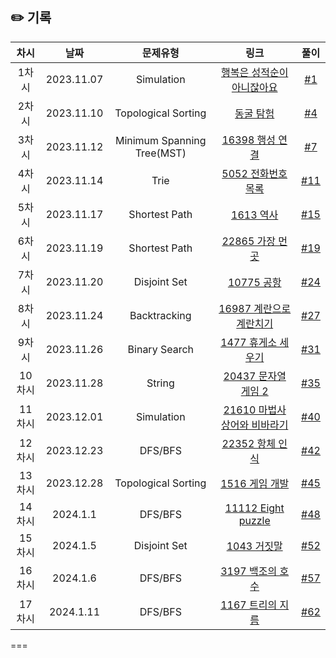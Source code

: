 ## ✏️ 기록
| 차시   | 날짜         | 문제유형                       | 링크                                                                                                                                                                                            | 풀이                                                        |
|:----:|:----------:|:--------------------------:|:---------------------------------------------------------------------------------------------------------------------------------------------------------------------------------------------:|:---------------------------------------------------------:|
| 1차시  | 2023.11.07 | Simulation                 | [행복은 성적순이 아니잖아요](https://level.goorm.io/exam/147448/%EA%B8%B0%EB%B3%B8-%ED%96%89%EB%B3%B5%EC%9D%80-%EC%84%B1%EC%A0%81%EC%88%9C%EC%9D%B4-%EC%95%84%EB%8B%88%EC%9E%96%EC%95%84%EC%9A%94/quiz/1) | [#1](https://github.com/AlgoLeadMe/AlgoLeadMe-3/pull/1)   |
| 2차시  | 2023.11.10 | Topological Sorting        | [동굴 탐험](https://school.programmers.co.kr/learn/courses/30/lessons/67260)                                                                                                                      | [#4](https://github.com/AlgoLeadMe/AlgoLeadMe-3/pull/4)   |
| 3차시  | 2023.11.12 | Minimum Spanning Tree(MST) | [16398 행성 연결](https://www.acmicpc.net/problem/16398)                                                                                                                                          | [#7](https://github.com/AlgoLeadMe/AlgoLeadMe-3/pull/7)   |
| 4차시  | 2023.11.14 | Trie                       | [5052 전화번호 목록](https://www.acmicpc.net/problem/5052)                                                                                                                                          | [#11](https://github.com/AlgoLeadMe/AlgoLeadMe-3/pull/11) |
| 5차시  | 2023.11.17 | Shortest Path              | [1613 역사](https://www.acmicpc.net/problem/1613)                                                                                                                                               | [#15](https://github.com/AlgoLeadMe/AlgoLeadMe-3/pull/15) |
| 6차시  | 2023.11.19 | Shortest Path              | [22865 가장 먼 곳](https://www.acmicpc.net/problem/22865)                                                                                                                                         | [#19](https://github.com/AlgoLeadMe/AlgoLeadMe-3/pull/19) |
| 7차시  | 2023.11.20 | Disjoint Set               | [10775 공항](https://www.acmicpc.net/problem/10775)                                                                                                                                             | [#24](https://github.com/AlgoLeadMe/AlgoLeadMe-3/pull/24) |
| 8차시  | 2023.11.24 | Backtracking               | [16987 계란으로 계란치기](https://www.acmicpc.net/problem/16987)                                                                                                                                      | [#27](https://github.com/AlgoLeadMe/AlgoLeadMe-3/pull/27) |
| 9차시  | 2023.11.26 | Binary Search              | [1477 휴게소 세우기](https://www.acmicpc.net/problem/1477)                                                                                                                                          | [#31](https://github.com/AlgoLeadMe/AlgoLeadMe-3/pull/31) |
| 10차시 | 2023.11.28 | String                     | [20437 문자열 게임 2](https://www.acmicpc.net/problem/20437)                                                                                                                                       | [#35](https://github.com/AlgoLeadMe/AlgoLeadMe-3/pull/35) |
| 11차시 | 2023.12.01 | Simulation                 | [21610 마법사 상어와 비바라기](https://www.acmicpc.net/problem/21610)                                                                                                                                   | [#40](https://github.com/AlgoLeadMe/AlgoLeadMe-3/pull/40) |
| 12차시 | 2023.12.23 | DFS/BFS                    | [22352 항체 인식](https://www.acmicpc.net/problem/22352)                                                                                                                                          | [#42](https://github.com/AlgoLeadMe/AlgoLeadMe-3/pull/42) |
| 13차시 | 2023.12.28 | Topological Sorting        | [1516 게임 개발](https://www.acmicpc.net/problem/1516)                                                                                                                                            | [#45](https://github.com/AlgoLeadMe/AlgoLeadMe-3/pull/45) |
| 14차시 | 2024.1.1   | DFS/BFS                    | [11112 Eight puzzle](https://www.acmicpc.net/problem/11112)                                                                                                                                   | [#48](https://github.com/AlgoLeadMe/AlgoLeadMe-3/pull/48) |
| 15차시 | 2024.1.5   | Disjoint Set               | [1043 거짓말](https://acmicpc.net/problem/1043)                                                                                                                                                  | [#52](https://github.com/AlgoLeadMe/AlgoLeadMe-3/pull/52) |
| 16차시 | 2024.1.6   | DFS/BFS                    | [3197 백조의 호수](https://acmicpc.net/problem/3197)                                                                                                                                               | [#57](https://github.com/AlgoLeadMe/AlgoLeadMe-3/pull/57) |
| 17차시 | 2024.1.11  | DFS/BFS                    | [1167 트리의 지름](https://acmicpc.net/problem/1167)                                                                                                                                               | [#62](https://github.com/AlgoLeadMe/AlgoLeadMe-3/pull/62) |

===